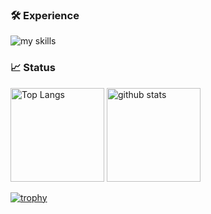 ### 🛠 Experience
<img alt="my skills" src="https://skillicons.dev/icons?theme=light&perline=8&i=html,css,sass,tailwind,js,ts,react,nextjs,nodejs,php,laravel,vite,git,github,figma" />

### 📈 Status
<p align="left"> 
  <img alt="Top Langs" height="150px" src="https://github-readme-stats.vercel.app/api/top-langs/?username=Ysk-b&layout=compact&show_icons=true" />
  <img alt="github stats" height="150px" src="https://github-readme-stats.vercel.app/api?username=Ysk-b" />
</p>

[![trophy](https://github-profile-trophy.vercel.app/?username=tsuki-lab&margin-w=5)](https://github.com/Ysk-b/)
